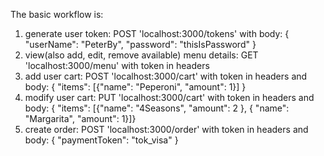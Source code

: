 The basic workflow is:

1) generate user token: POST 'localhost:3000/tokens' with body: { "userName": "PeterBy", "password": "thisIsPassword" }
2) view(also add, edit, remove available) menu details: GET 'localhost:3000/menu' with token in headers
3) add user cart: POST 'localhost:3000/cart' with token in headers and body: { "items": [{"name": "Peperoni", "amount": 1}] }
4) modify user cart: PUT 'localhost:3000/cart' with token in headers and body: { "items": [{"name": "4Seasons", "amount": 2 }, { "name": "Margarita", "amount": 1}]}
5) create order: POST 'localhost:3000/order' with token in headers and body: { "paymentToken": "tok_visa" }
